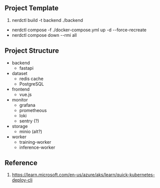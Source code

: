## Project Template

1. nerdctl build -t backend ./backend

- nerdctl compose -f ./docker-compose.yml up -d --force-recreate
- nerdctl compose down --rmi all

## Project Structure

- backend
    - fastapi
- dataset
    - redis cache
    - PostgreSQL
- frontend
    - vue.js
- monitor
    - grafana
    - prometheous
    - loki
    - sentry (?)
- storage
    - minio (alt?)
- worker
    - training-worker
    - inference-worker

## Reference
1. https://learn.microsoft.com/en-us/azure/aks/learn/quick-kubernetes-deploy-cli